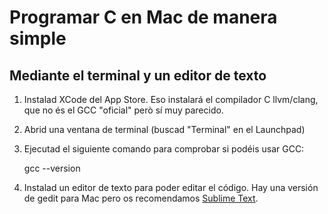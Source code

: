 # Programar C en Mac de manera simple

## Mediante el terminal y un editor de texto

1. Instalad XCode del App Store. Eso instalará el compilador C llvm/clang, que no és el GCC "oficial" però sí muy parecido.
2. Abrid una ventana de terminal (buscad "Terminal" en el Launchpad)
3. Ejecutad el siguiente comando para comprobar si podéis usar GCC:

	gcc --version

4. Instalad un editor de texto para poder editar el código. Hay una versión de gedit para Mac pero os recomendamos [Sublime Text](https://www.sublimetext.com/).


